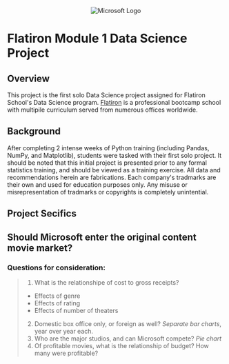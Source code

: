 <p align="center">
    <img src="http://img-prod-cms-rt-microsoft-com.akamaized.net/cms/api/am/imageFileData/RE2qVsJ?ver=3f74" style="max-width:33%;" alt="Microsoft Logo">
</p>


# Flatiron Module 1 Data Science Project
 
## Overview

This project is the first solo Data Science project assigned for Flatiron School's Data Science program.  [Flatiron](https://flatironschool.com/campuses/chicago) is a professional bootcamp school with multipile curriculum served from numerous offices worldwide.

## Background

After completing 2 intense weeks of Python training (including Pandas, NumPy, and Matplotlib), students were tasked with their first solo project.  It should be noted that this initial project is presented prior to any formal statistics training, and should be viewed as a training exercise.  All data and recommendations herein are fabrications.  Each company's tradmarks are their own and used for education purposes only.  Any misuse or misrepresentation of tradmarks or copyrights is completely unintential.

## Project Secifics




## Should Microsoft enter the original content movie market?
 
### Questions for consideration:
 
>1. What is the relationshipe of cost to gross receipts?
>  * Effects of genre
>  * Effects of rating
>  * Effects of number of theaters
>2. Domestic box office only, or foreign as well? _Separate bar charts_, year over year each.
>3. Who are the major studios, and can Microsoft compete? _Pie chart_
>4. Of profitable movies, what is the relationship of budget?  How many were profitable?
